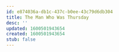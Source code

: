 ```yaml
---
id: e874036a-db1c-437c-b0ee-43c79d6db304
title: The Man Who Was Thursday
desc: ''
updated: 1600501943654
created: 1600501943654
stub: false
---
```


## 
